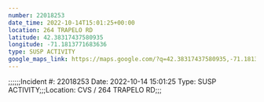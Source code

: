 ```yaml
---
number: 22018253
date_time: 2022-10-14T15:01:25+00:00
location: 264 TRAPELO RD
latitude: 42.38317437580935
longitude: -71.1813771683636
type: SUSP ACTIVITY
google_maps_link: https://maps.google.com/?q=42.38317437580935,-71.1813771683636
---
```


;;;;;;Incident #: 22018253   Date: 2022-10-14 15:01:25   Type: SUSP ACTIVITY;;;Location: CVS / 264 TRAPELO RD;;;
